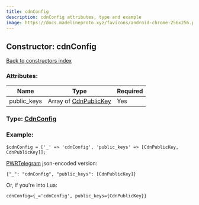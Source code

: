 ```yaml
---
title: cdnConfig
description: cdnConfig attributes, type and example
image: https://docs.madelineproto.xyz/favicons/android-chrome-256x256.png
---
```

## Constructor: cdnConfig  
[Back to constructors index](index.md)



### Attributes:

| Name     |    Type       | Required |
|----------|---------------|----------|
|public\_keys|Array of [CdnPublicKey](../types/CdnPublicKey.md) | Yes|



### Type: [CdnConfig](../types/CdnConfig.md)


### Example:

```
$cdnConfig = ['_' => 'cdnConfig', 'public_keys' => [CdnPublicKey, CdnPublicKey]];
```  

[PWRTelegram](https://pwrtelegram.xyz) json-encoded version:

```
{"_": "cdnConfig", "public_keys": [CdnPublicKey]}
```


Or, if you're into Lua:  


```
cdnConfig={_='cdnConfig', public_keys={CdnPublicKey}}

```


